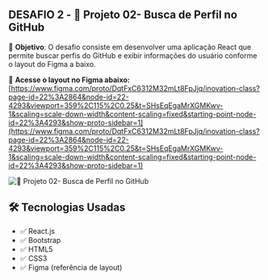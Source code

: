## DESAFIO 2 - 🚀 Projeto 02- Busca de Perfil no GitHub

📝 **Objetivo**: O desafio consiste em desenvolver uma aplicação React que permite buscar perfis do GitHub e exibir informações do usuário conforme o layout do Figma a baixo.

🔗 **Acesse o layout no Figma abaixo:**  
[https://www.figma.com/proto/DqtFxC6312M32mLt8FpJjq/inovation-class?page-id=22%3A2864&node-id=22-4293&viewport=359%2C115%2C0.25&t=SHsEqEgaMrXGMKwv-1&scaling=scale-down-width&content-scaling=fixed&starting-point-node-id=22%3A4293&show-proto-sidebar=1](https://www.figma.com/proto/DqtFxC6312M32mLt8FpJjq/inovation-class?page-id=22%3A2864&node-id=22-4293&viewport=359%2C115%2C0.25&t=SHsEqEgaMrXGMKwv-1&scaling=scale-down-width&content-scaling=fixed&starting-point-node-id=22%3A4293&show-proto-sidebar=1)


![🚀 Projeto 02- Busca de Perfil no GitHub](/github-perfil/gif/gifDesafio2.gif)

## 🛠 Tecnologias Usadas

- ✅ React.js
- ✅ Bootstrap 
- ✅ HTML5
- ✅ CSS3
- ✅ Figma (referência de layout)